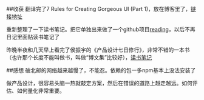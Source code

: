 ##收获
翻译完了7 Rules for Creating Gorgeous UI (Part 1)，放在博客里了，[链接地址](http://lingyu.wang/2014/11/24/7-rules-for-creating-gorgeous-ui-part-1/#page-header)

重新整理了一下读书笔记。把它单独出来做了一个github项目[reading](https://github.com/LingyuCoder/reading)，以后不再日记里面贴读书笔记了

昨晚半夜和几天早上看完了侯振宇的《产品设计七日修行》，非常不错的一本书（也许那个长度不能叫做书，叫做“博文集”比较好），[读书笔记](http://lingyucoder.github.io/reading/7-day-product-design/README.html)


##感想
破北邮的网络越来越慢了，不能忍。依赖的包一多npm基本上没法安装了

做产品设计，很容易头脑一热就敲定方案，然后在错误的道路上越走越远。如何评估、如何量化非常重要。
